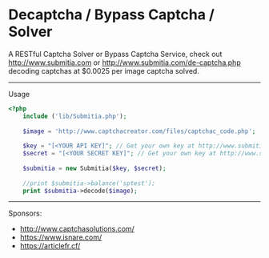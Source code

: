 # Decaptcha / Bypass Captcha / Solver
A RESTful Captcha Solver or Bypass Captcha Service, check out http://www.submitia.com or http://www.submitia.com/de-captcha.php decoding captchas at $0.0025 per image captcha solved.

----
Usage

```php
<?php
	include ('lib/Submitia.php');
	
	$image = 'http://www.captchacreator.com/files/captchac_code.php';
	
	$key = "[<YOUR API KEY]"; // Get your own key at http://www.submitia.com/de-captcha.php
	$secret = "[<YOUR SECRET KEY]"; // Get your own key at http://www.submitia.com/de-captcha.php
	
	$submitia = new Submitia($key, $secret);
	
	//print $submitia->balance('sptest');
	print $submitia->decode($image);	
```

----
Sponsors:

- http://www.captchasolutions.com/
- https://www.isnare.com/
- https://articlefr.cf/
